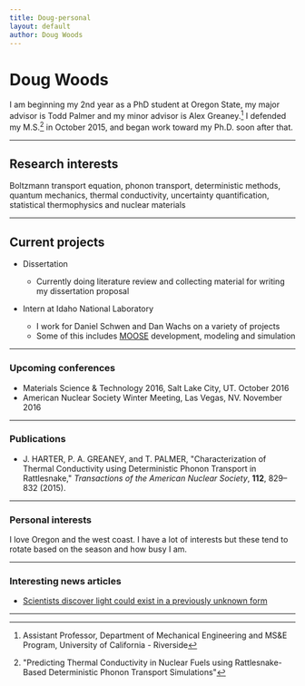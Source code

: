```yaml
---
title: Doug-personal
layout: default
author: Doug Woods
---
```

Doug Woods
================================

I am beginning my 2nd year as a PhD student at Oregon State, my major advisor is Todd Palmer and my minor advisor is Alex Greaney.[^1]
I defended my M.S.[^2] in October 2015, and began work toward my Ph.D. soon after that.

***

## Research interests

Boltzmann transport equation, phonon transport, deterministic methods, quantum mechanics,
thermal conductivity, uncertainty quantification, statistical thermophysics and
nuclear materials

***

## Current projects

* Dissertation
  * Currently doing literature review and collecting material for writing my dissertation proposal


* Intern at Idaho National Laboratory
  * I work for Daniel Schwen and Dan Wachs on a variety of projects
  * Some of this includes [MOOSE](http://mooseframework.org) development, modeling and simulation

***

### Upcoming conferences
* Materials Science & Technology 2016, Salt Lake City, UT. October 2016
* American Nuclear Society Winter Meeting, Las Vegas, NV. November 2016

***

### Publications
* J. HARTER, P. A. GREANEY, and T. PALMER, "Characterization of Thermal Conductivity using Deterministic Phonon Transport in Rattlesnake," *Transactions of the American Nuclear Society*, **112**, 829–832 (2015).

***

### Personal interests
I love Oregon and the west coast. I have a lot of interests but these tend to rotate based on the season and how busy
I am.

***

### Interesting news articles
* [Scientists discover light could exist in a previously unknown form](http://phys.org/news/2016-08-scientists-previously-unknown.html)

***

[^1]: Assistant Professor, Department of Mechanical Engineering and MS&E Program, University of California - Riverside
[^2]: "Predicting Thermal Conductivity in Nuclear Fuels using Rattlesnake-Based Deterministic Phonon Transport Simulations"

